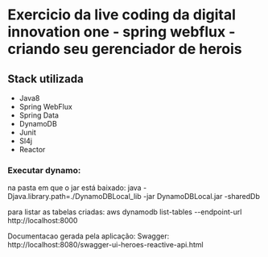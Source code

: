 
# Exercicio da live coding da digital innovation one - spring webflux - criando seu gerenciador de herois

## Stack utilizada

  * Java8
  * Spring WebFlux
  * Spring Data
  * DynamoDB
  * Junit
  * Sl4j
  * Reactor


### Executar dynamo: 

 na pasta em que o jar está baixado: java -Djava.library.path=./DynamoDBLocal_lib -jar DynamoDBLocal.jar -sharedDb
 
 para listar as tabelas criadas:  aws dynamodb list-tables --endpoint-url http://localhost:8000


Documentacao gerada pela aplicação: Swagger: http://localhost:8080/swagger-ui-heroes-reactive-api.html
